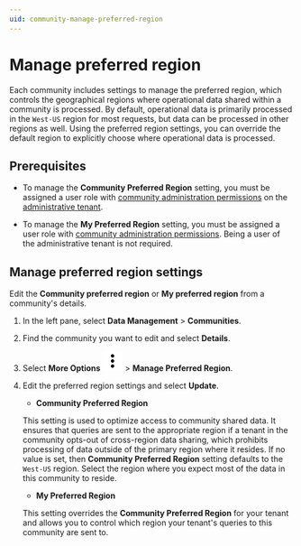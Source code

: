 ```yaml
---
uid: community-manage-preferred-region
---
```


# Manage preferred region

Each community includes settings to manage the preferred region, which controls the geographical regions where operational data shared within a community is processed. By default, operational data is primarily processed in the `West-US` region for most requests, but data can be processed in other regions as well. Using the preferred region settings, you can override the default region to explicitly choose where operational data is processed.

## Prerequisites

- To manage the **Community Preferred Region** setting, you must be assigned a user role with [community administration permissions](xref:community-community-roles#community-administrators) on the [administrative tenant](xref:community-community-roles#administrative-tenant).

- To manage the **My Preferred Region** setting, you must be assigned a user role with [community administration permissions](xref:community-community-roles#community-administrators). Being a user of the administrative tenant is not required. 

## Manage preferred region settings

Edit the **Community preferred region** or **My preferred region** from a community's details.

1. In the left pane, select **Data Management** > **Communities**.

1. Find the community you want to edit and select **Details**.

1. Select **More Options** ![More Options](../_icons/default/dots-vertical.svg) > **Manage Preferred Region**.

1. Edit the preferred region settings and select **Update**.

   - **Community Preferred Region**

   	This setting is used to optimize access to community shared data. It ensures that queries are sent to the appropriate region if a tenant in the community opts-out of cross-region data sharing, which prohibits processing of data outside of the primary region where it resides. If no value is set, then **Community Preferred Region** setting defaults to the `West-US` region. Select the region where you expect most of the data in this community to reside. 

   - **My Preferred Region**

   	This setting overrides the **Community Preferred Region** for your tenant and allows you to control which region your tenant's queries to this community are sent to.
